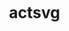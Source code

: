 ---
title: "actsvg"
layout: cache
categories: [package, develop]
meta: {"compilers": ["gcc@=11.4.0"], "num_specs": 9, "num_specs_by_stack": {"hep": 9, "root": 9}, "oss": ["ubuntu22.04"], "platforms": ["linux"], "stacks": ["hep", "root"], "targets": ["x86_64_v3"], "versions": ["0.4.51"]}
spec_details: [{"compiler": "gcc@=11.4.0", "hash": "23hblmy4bdrnvuz6htyvptnaaksphm4u", "os": "ubuntu22.04", "platform": "linux", "size": "-", "stacks": ["hep", "root"], "target": "x86_64_v3", "variants": ["build_system=cmake", "build_type=Release", "~examples", "generator=make", "~ipo", "+meta", "+python", "+web"], "versions": ["0.4.51"]}, {"compiler": "gcc@=11.4.0", "hash": "2efwt6da7syvehehrgrvd2vur2b7mvzo", "os": "ubuntu22.04", "platform": "linux", "size": "-", "stacks": ["hep", "root"], "target": "x86_64_v3", "variants": ["build_system=cmake", "build_type=Release", "~examples", "generator=make", "~ipo", "+meta", "+python", "+web"], "versions": ["0.4.51"]}, {"compiler": "gcc@=11.4.0", "hash": "7vyxvdfg7q43vxyd3p44ho5tpk5hrlte", "os": "ubuntu22.04", "platform": "linux", "size": "-", "stacks": ["hep", "root"], "target": "x86_64_v3", "variants": ["build_system=cmake", "build_type=Release", "~examples", "generator=make", "~ipo", "+meta", "+python", "+web"], "versions": ["0.4.51"]}, {"compiler": "gcc@=11.4.0", "hash": "bgrpihpjixsr3bb2slaf7tqjcfuys6u4", "os": "ubuntu22.04", "platform": "linux", "size": "-", "stacks": ["hep", "root"], "target": "x86_64_v3", "variants": ["build_system=cmake", "build_type=Release", "~examples", "generator=make", "~ipo", "+meta", "+python", "+web"], "versions": ["0.4.51"]}, {"compiler": "gcc@=11.4.0", "hash": "bnbslncvr3anlohzotrumhpboqouw6c4", "os": "ubuntu22.04", "platform": "linux", "size": "-", "stacks": ["hep", "root"], "target": "x86_64_v3", "variants": ["build_system=cmake", "build_type=Release", "~examples", "generator=make", "~ipo", "+meta", "+python", "+web"], "versions": ["0.4.51"]}, {"compiler": "gcc@=11.4.0", "hash": "ljfsejfogzldjlu4xzw64d2b5tl76klj", "os": "ubuntu22.04", "platform": "linux", "size": "-", "stacks": ["hep", "root"], "target": "x86_64_v3", "variants": ["build_system=cmake", "build_type=Release", "~examples", "generator=make", "~ipo", "+meta", "+python", "+web"], "versions": ["0.4.51"]}, {"compiler": "gcc@=11.4.0", "hash": "rjhnz37rypdhcppus4bkniuwkbykjuoy", "os": "ubuntu22.04", "platform": "linux", "size": "-", "stacks": ["hep", "root"], "target": "x86_64_v3", "variants": ["build_system=cmake", "build_type=Release", "~examples", "generator=make", "~ipo", "+meta", "+python", "+web"], "versions": ["0.4.51"]}, {"compiler": "gcc@=11.4.0", "hash": "ww6ud33454tufe4fop6vbj7hq42rwqam", "os": "ubuntu22.04", "platform": "linux", "size": "-", "stacks": ["hep", "root"], "target": "x86_64_v3", "variants": ["build_system=cmake", "build_type=Release", "~examples", "generator=make", "~ipo", "+meta", "+python", "+web"], "versions": ["0.4.51"]}, {"compiler": "gcc@=11.4.0", "hash": "xzdaalong7fqrkpxvs4tdur4sy26pfhc", "os": "ubuntu22.04", "platform": "linux", "size": "-", "stacks": ["hep", "root"], "target": "x86_64_v3", "variants": ["build_system=cmake", "build_type=Release", "~examples", "generator=make", "~ipo", "+meta", "+python", "+web"], "versions": ["0.4.51"]}]
---